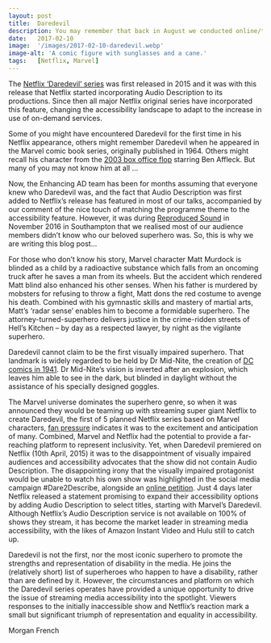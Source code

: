 ```yaml
---
layout: post
title:  Daredevil
description: You may remember that back in August we conducted online/telephone surveys on current accessibility measures and hopes for the future of Audio Description. We received 127 responses which have been invaluable to our research – but what encouraged participants to respond?
date:   2017-02-10
image:  '/images/2017-02-10-daredevil.webp'
image-alt: 'A comic figure with sunglasses and a cane.'
tags:   [Netflix, Marvel]
---
```


The [Netflix ‘Daredevil’ series](https://www.imdb.com/title/tt3322312/) was first released in 2015 and it was with this release that Netflix started incorporating Audio Description to its productions. Since then all major Netflix original series have incorporated this feature, changing the accessibility landscape to adapt to the increase in use of on-demand services.

Some of you might have encountered Daredevil for the first time in his Netflix appearance, others might remember Daredevil when he appeared in the Marvel comic book series, originally published in 1964. Others might recall his character from the [2003 box office flop](https://www.imdb.com/title/tt0287978/) starring Ben Affleck. But many of you may not know him at all …

Now, the Enhancing AD team has been for months assuming that everyone knew who Daredevil was, and the fact that Audio Description was first added to Netflix’s release has featured in most of our talks, accompanied by our comment of the nice touch of matching the programme theme to the accessibility feature. However, it was during [Reproduced Sound](https://reproducedsound.co.uk/) in November 2016 in Southampton that we realised most of our audience members didn’t know who our beloved superhero was.  So, this is why we are writing this blog post…

For those who don’t know his story, Marvel character Matt Murdock is blinded as a child by a radioactive substance which falls from an oncoming truck after he saves a man from its wheels. But the accident which rendered Matt blind also enhanced his other senses. When his father is murdered by mobsters for refusing to throw a fight, Matt dons the red costume to avenge his death. Combined with his gymnastic skills and mastery of martial arts, Matt’s ‘radar sense’ enables him to become a formidable superhero. The attorney-turned-superhero delivers justice in the crime-ridden streets of Hell’s Kitchen – by day as a respected lawyer, by night as the vigilante superhero.

Daredevil cannot claim to be the first visually impaired superhero. That landmark is widely regarded to be held by Dr Mid-Nite, the creation of [DC comics in 1941](https://www.dccomics.com/graphic-novels/doctor-mid-nite-1999/doctor-mid-nite). Dr Mid-Nite’s vision is inverted after an explosion, which leaves him able to see in the dark, but blinded in daylight without the assistance of his specially designed goggles.

The Marvel universe dominates the superhero genre, so when it was announced they would be teaming up with streaming super giant Netflix to create Daredevil, the first of 5 planned Netflix series based on Marvel characters, [fan pressure](https://netflixproject.wordpress.com/2014/07/06/advocating-for-audio-description-on-netflixs-daredevil-series/) indicates it was to the excitement and anticipation of many. Combined, Marvel and Netflix had the potential to provide a far-reaching platform to represent inclusivity. Yet, when Daredevil premiered on Netflix (10th April, 2015) it was to the disappointment of visually impaired audiences and accessibility advocates that the show did not contain Audio Description. The disappointing irony that the visually impaired protagonist would be unable to watch his own show was highlighted in the social media campaign #Dare2Describe, alongside an [online petition](https://www.change.org/p/netflix-make-daredevil-available-to-blind-people). Just 4 days later Netflix released a statement promising to expand their accessibility options by adding Audio Description to select titles, starting with Marvel’s Daredevil. Although Netflix’s Audio Description service is not available on 100% of shows they stream, it has become the market leader in streaming media accessibility, with the likes of Amazon Instant Video and Hulu still to catch up.

Daredevil is not the first, nor the most iconic superhero to promote the strengths and representation of disability in the media. He joins the (relatively short) list of superheroes who happen to have a disability, rather than are defined by it. However, the circumstances and platform on which the Daredevil series operates have provided a unique opportunity to drive the issue of streaming media accessibility into the spotlight. Viewers responses to the initially inaccessible show and Netflix’s reaction mark a small but significant triumph of representation and equality in accessibility.

Morgan French